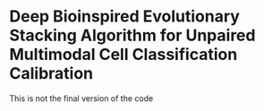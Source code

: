 # Deep Bioinspired Evolutionary Stacking Algorithm for Unpaired Multimodal Cell Classification Calibration

This is not the final version of the code


